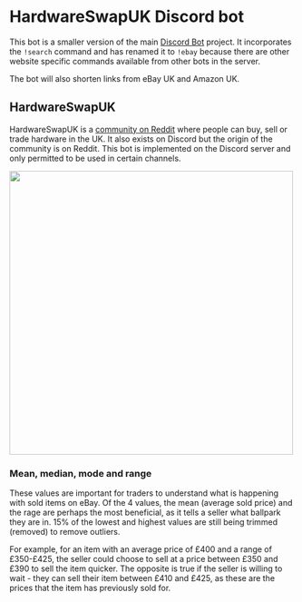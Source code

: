 # HardwareSwapUK Discord bot 

This bot is a smaller version of the main [Discord Bot](https://github.com/sachinlim/discord-bot) project. It incorporates the `!search` command and has renamed it to `!ebay` because there are other website specific commands available from other bots in the server. 

The bot will also shorten links from eBay UK and Amazon UK.

## HardwareSwapUK

HardwareSwapUK is a [community on Reddit](https://www.reddit.com/r/HardwareSwapUK/) where people can buy, sell or trade hardware in the UK. It also exists on Discord but the origin of the community is on Reddit. This bot is implemented on the Discord server and only permitted to be used in certain channels.

<p align="left">
  <img src="https://user-images.githubusercontent.com/80691974/212421681-012e0771-e3be-4997-8022-c385daee6d49.png" width="500">
</p>


### Mean, median, mode and range

These values are important for traders to understand what is happening with sold items on eBay. Of the 4 values, the mean (average sold price) and the rage are perhaps the most beneficial, as it tells a seller what ballpark they are in. 15% of the lowest and highest values are still being trimmed (removed) to remove outliers. 

For example, for an item with an average price of £400 and a range of £350-£425, the seller could choose to sell at a price between £350 and £390 to sell the item quicker. The opposite is true if the seller is willing to wait - they can sell their item between £410 and £425, as these are the prices that the item has previously sold for. 
